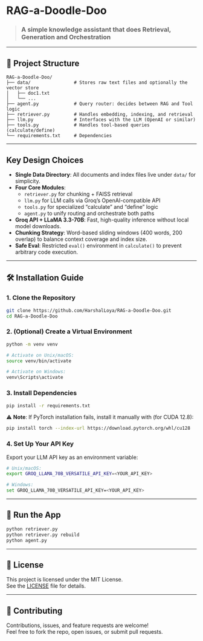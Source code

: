 # RAG-a-Doodle-Doo
> <h3>A simple knowledge assistant that does Retrieval, Generation and Orchestration</h3>

---

## 📁 Project Structure
```
RAG-a-Doodle-Doo/
├── data/                # Stores raw text files and optionally the vector store
│   ├── doc1.txt
│   └── ...
├── agent.py             # Query router: decides between RAG and Tool logic
├── retriever.py         # Handles embedding, indexing, and retrieval
├── llm.py               # Interfaces with the LLM (OpenAI or similar)
├── tools.py             # Handles tool-based queries (calculate/define)
└── requirements.txt     # Dependencies
```

---

## Key Design Choices

- **Single Data Directory**: All documents and index files live under `data/` for simplicity.  
- **Four Core Modules**:  
  - `retriever.py` for chunking + FAISS retrieval  
  - `llm.py` for LLM calls via Groq’s OpenAI-compatible API  
  - `tools.py` for specialized “calculate” and “define” logic  
  - `agent.py` to unify routing and orchestrate both paths  
- **Groq API + LLaMA 3.3-70B**: Fast, high-quality inference without local model downloads.  
- **Chunking Strategy**: Word-based sliding windows (400 words, 200 overlap) to balance context coverage and index size.  
- **Safe Eval**: Restricted `eval()` environment in `calculate()` to prevent arbitrary code execution.

---

## 🛠️ Installation Guide

### 1. Clone the Repository

```bash
git clone https://github.com/HarshalLoya/RAG-a-Doodle-Doo.git
cd RAG-a-Doodle-Doo
```

### 2. (Optional) Create a Virtual Environment

```bash
python -m venv venv

# Activate on Unix/macOS:
source venv/bin/activate

# Activate on Windows:
venv\Scripts\activate
```

### 3. Install Dependencies

```bash
pip install -r requirements.txt
```

⚠️ **Note**: If PyTorch installation fails, install it manually with (for CUDA 12.8):

```bash
pip install torch --index-url https://download.pytorch.org/whl/cu128
```

### 4. Set Up Your API Key

Export your LLM API key as an environment variable:

```bash
# Unix/macOS:
export GROQ_LLAMA_70B_VERSATILE_API_KEY=<YOUR_API_KEY>

# Windows:
set GROQ_LLAMA_70B_VERSATILE_API_KEY=<YOUR_API_KEY>
```

---
## 🚀 Run the App


```bash
python retriever.py
python retriever.py rebuild
python agent.py
```

---

## 📜 License

This project is licensed under the MIT License.  
See the [LICENSE](LICENSE) file for details.

---

## 🤝 Contributing

Contributions, issues, and feature requests are welcome!  
Feel free to fork the repo, open issues, or submit pull requests.